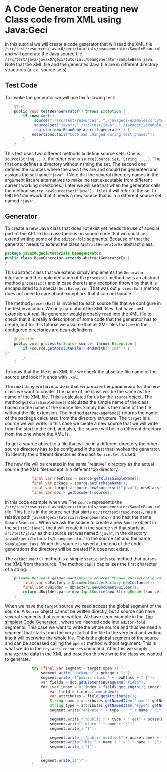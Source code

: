 # A Code Generator creating new Class code from XML using Java:Geci

In this tutorial we will create a code generator that will read the XML file
`/src/test/resources/javax0/geci/tutorials/beangenerator/SampleBean.xml` and will generate the Java source
file `/src/test/java/javax0/geci/tutorials/beangenerator/SampleBean.java`. Note that the XML file and the
generated Java file are in different directory structures (a.k.a. source sets). 

## Test Code

To invoke the generator we will use the following test:
<!-- snip testBeanGenerator-->
```java
    @Test
    public void testBeanGenerator() throws Exception {
        if (new Geci()
            .source("./src/test/resources", "./javageci-examples/src/test/resources")
            .source(set("java"),"./src/test/java", "./javageci-examples/src/test/java")
            .register(new BeanGenerator()).generate()) {
            Assertions.fail("Code was changed during test phase.");
        }
    }
```
This test uses two different methods to define source sets. One is `source(String ...)`, the other
one is `source(Source.Set, String ....)`. The first one defines a directory
without naming the set. The second one defines the sources where the Java files are and should be generated and
assigns the set name `"java"`˙. (Note that the several directory names in the argument list are alternatives to
make the test executable from different current working directories.) Later we will see that when the generator
calls the method 
`source.newSource(set("java"), file)` it will refer to the set to tell the framework that it needs a new
source that is in a different source set named `"java"`.

## Generator

To create a new Java class that does not exist yet needs the use of special part of the API. In this case
there is no source code that we could just extend writing some of the `editor-fold` segments. Because of that
the generator needs to extend the class `AbstractGeneratorEx` abstract class.

<!-- snip BeanGenerator_head snippet="epsilon" 
                             append="snippets='BeanGenerator_head.*'"
                             regex="kill='import' kill='^$'"-->
```java
package javax0.geci.tutorials.beangenerator;
public class BeanGenerator extends AbstractGeneratorEx {
}
```

 This abstract class that we extend simply implements the
`Generator` interface and the implementation of the `process()` method calls an abstract method `processEx()`
and in case there is any exception thrown by that it is encapsulated to a special `GeciException`. That was
out `processEx()` method does not need to care about exceptions that it can not handle.

The method `processEx()` is invoked for each source file that we configure in the test invocation. We only
care about the XML files that have `.xml` extension. A real life generator would probably read into the XML
file to check that it is really a description of some code that the generator has to create, but for this tutorial
we assume that all XML files that are in the configured directories are bean definitions.

<!-- snip BeanGenerator_main1 snippet="epsilon" append="snippets='BeanGenerator_main1.*'"-->
```java
    @Override
    public void processEx(Source source) throws Exception {
        if (source.getAbsoluteFile().endsWith(".xml")) {
//          ...
        }
    }
```
To know that the file is an XML file we check the absolute file name of the source and look if it ends with `.xml`.

The next thing we have to do is that we prepare the parameters for the new class we want to create. The name of the
class will be the same as the name of the XML file. This is calculated for us by the `source` object. The method
`getKlassSimpleName()` calculates the simple name of the class based on the name of the source file. Simply this
is the name of the file without the file extension. The method `getPackageName()` returns the name of the package
calculated from the directory structure. The `target` is a source we will write. In this case we create a new
source that we will write from the start to the end, and also, this source will be in a different directory from
the one where the XML is.

To get a source object to a file that will be in a different directory the other source directory has to be configured
in the test that invokes the generator. To identify the different directories the class `Source.Set` is used.

The new file will be created in the same "relative" directory as the actual source (the XML file) except in a
different top directory.
 
<!-- snip BeanGenerator_main2-->
```java
            final var newKlass = source.getKlassSimpleName();
            final var pckage = source.getPackageName();
            final var target = source.newSource(set("java"), newKlass + ".java");
            final var doc = getDocument(source);
```

In this code example when we The `source` represents the
`/src/test/resources/javax0/geci/tutorials/beangenerator/SampleBean.xml` file. This file is in the source set
that starts at `/src/test/resources/`, has a relative path `javax0/geci/tutorials/beangenerator/` and
hast the name `SampleBean.xml`. When we ask the source to create a new `Source` object in the set `set("java")`
the it will create it in the source set that starts at `src/test/java/` as this source set was named `"java"`,
in the directory `javax0/geci/tutorials/beangenerator/` in the source set and the name `SampleBean.java`. When this
source is saved at the end of the code generations the directory will be created if it does not exists.

The `getDocument()` method is a simple `static private` method that parses the XML from the source. The method `cap()`
capitalizes the first character of a string:

<!-- snip BeanGenerator_aux-->
```java
    private Document getDocument(Source source) throws ParserConfigurationException, SAXException, IOException {
        final var dbFactory = DocumentBuilderFactory.newInstance();
        final var dBuilder = dbFactory.newDocumentBuilder();
        return dBuilder.parse(new InputSource(new StringReader(source.toString())));
    }
```


When we have the `target` source we need access the global segment of the source. A `Source` object cannot be written
directly, but a source can have several segments that can be written. We have seen example in the
[The simplest Code Generator...](TUTORIAL_SIMPLE.md) where we inserted code into `editor-fold` segments. This case
we want to write the whole source and thus we need a segment that starts from the very start of the file to the very end
and writing into it will overwrite the whole file. This is the global segment of the source and can be accessed calling
the `open()` method without argument. This is what we do in the `try-with-resources` command. After this we simply
analyze the data in the XML and based on this we write the class we wanted to generate.

<!-- snip BeanGenerator_main3-->
```java
            try (final var segment = target.open()) {
                segment.write("package " + pckage + ";");
                segment.write_r("public class " + newKlass + " {");
                var fields = doc.getElementsByTagName("field");
                for (var index = 0; index < fields.getLength(); index++) {
                    var field = fields.item(index);
                    var attributes = field.getAttributes();
                    String name = attributes.getNamedItem("name").getNodeValue();
                    String type = attributes.getNamedItem("type").getNodeValue();
                    segment.write("private " + type + " " + name + ";");

                    segment.write_r("public " + type + " get" + ucase(name) + "() {");
                    segment.write("return " + name + ";");
                    segment.write_l("}");

                    segment.write_r("public void set" + ucase(name) + "(" + type + " " + name + ") {");
                    segment.write("this." + name + " = " + name + ";");
                    segment.write_l("}");

                }
                segment.write_l("}");
            }
```
